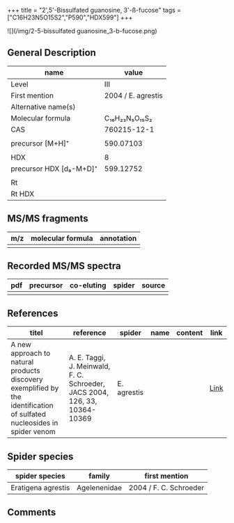 +++
title = "2',5'-Bissulfated guanosine, 3'-ß-fucose"
tags = ["C16H23N5O15S2","P590","HDX599"]
+++

![](/img/2-5-bissulfated guanosine_3-b-fucose.png)

## General Description

| name                    | value              |
|-------------------------|--------------------|
| Level                   | III                |
| First mention           | 2004 / E. agrestis |
| Alternative name(s)     |                    |
| Molecular formula       | C₁₆H₂₃N₅O₁₅S₂      |
| CAS                     | 760215-12-1        |
|                         |                    |
| precursor  [M+H]⁺       | 590.07103          |
|                         |                    |
| HDX                     | 8                  |
| precursor HDX [d₈-M+D]⁺ | 599.12752          |
|                         |                    |
| Rt                      |                    |
| Rt HDX                  |                    |

## MS/MS fragments

| m/z | molecular formula | annotation |
|-----|-------------------|------------|
|     |                   |            |

## Recorded MS/MS spectra

| pdf | precursor | co-eluting | spider | source |
|-----|-----------|------------|--------|--------|
|     |           |            |        |        |

## References

| titel                                                                                                                  | reference                                                                  | spider      | name | content | link                                           |
|------------------------------------------------------------------------------------------------------------------------|----------------------------------------------------------------------------|-------------|------|---------|------------------------------------------------|
| A new approach to natural products discovery exemplified by the identification of sulfated nucleosides in spider venom | A. E. Taggi, J. Meinwald, F. C. Schroeder, JACS 2004, 126, 33, 10364-10369 | E. agrestis |      |         | [Link](https://pubs.acs.org/doi/abs/10.1021/ja047416n) |

## Spider species

| spider species     | family       | first mention          |
|--------------------|--------------|------------------------|
| Eratigena agrestis | Agelenenidae | 2004 / F. C. Schroeder |

## Comments